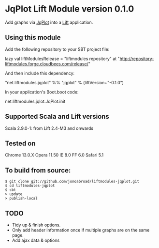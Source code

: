 # JqPlot Lift Module version 0.1.0

Add graphs via [JqPlot]( jqplot.com )  into a [Lift](http://www.liftweb.net) application.


## Using this module

Add the following repository to your SBT project file:

  lazy val liftModulesRelease = "liftmodules repository" at "http://repository-liftmodules.forge.cloudbees.com/release/"

And then include this dependency:

  "net.liftmodules.jqplot" %% "jqplot" % (liftVersion+"-0.1.0")

In your application's Boot.boot code:

  net.liftmodules.jqlot.JqPlot.init

## Supported Scala and Lift versions

Scala  2.9.0-1: from Lift 2.4-M3 and onwards

## Tested on 

Chrome  13.0.X
Opera   11.50
IE      8.0
FF      6.0
Safari  5.1

## To build from source:

    $ git clone git://github.com/jonoabroad/liftmodules-jqplot.git
    $ cd liftmodules-jqplot
    $ sbt
    > update
    > publish-local

## TODO

  * Tidy up & finish options. 
  * Only add header information once if multiple graphs are on the same page.
  * Add ajax data & options 
   
   
